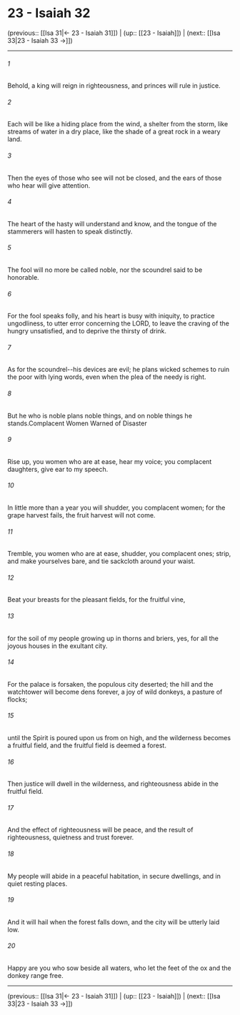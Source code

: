 # 23 - Isaiah 32

(previous:: [[Isa 31|← 23 - Isaiah 31]]) | (up:: [[23 - Isaiah]]) | (next:: [[Isa 33|23 - Isaiah 33 →]])

***


###### 1 
Behold, a king will reign in righteousness, and princes will rule in justice. 

###### 2 
Each will be like a hiding place from the wind, a shelter from the storm, like streams of water in a dry place, like the shade of a great rock in a weary land. 

###### 3 
Then the eyes of those who see will not be closed, and the ears of those who hear will give attention. 

###### 4 
The heart of the hasty will understand and know, and the tongue of the stammerers will hasten to speak distinctly. 

###### 5 
The fool will no more be called noble, nor the scoundrel said to be honorable. 

###### 6 
For the fool speaks folly, and his heart is busy with iniquity, to practice ungodliness, to utter error concerning the LORD, to leave the craving of the hungry unsatisfied, and to deprive the thirsty of drink. 

###### 7 
As for the scoundrel--his devices are evil; he plans wicked schemes to ruin the poor with lying words, even when the plea of the needy is right. 

###### 8 
But he who is noble plans noble things, and on noble things he stands.Complacent Women Warned of Disaster 

###### 9 
Rise up, you women who are at ease, hear my voice; you complacent daughters, give ear to my speech. 

###### 10 
In little more than a year you will shudder, you complacent women; for the grape harvest fails, the fruit harvest will not come. 

###### 11 
Tremble, you women who are at ease, shudder, you complacent ones; strip, and make yourselves bare, and tie sackcloth around your waist. 

###### 12 
Beat your breasts for the pleasant fields, for the fruitful vine, 

###### 13 
for the soil of my people growing up in thorns and briers, yes, for all the joyous houses in the exultant city. 

###### 14 
For the palace is forsaken, the populous city deserted; the hill and the watchtower will become dens forever, a joy of wild donkeys, a pasture of flocks; 

###### 15 
until the Spirit is poured upon us from on high, and the wilderness becomes a fruitful field, and the fruitful field is deemed a forest. 

###### 16 
Then justice will dwell in the wilderness, and righteousness abide in the fruitful field. 

###### 17 
And the effect of righteousness will be peace, and the result of righteousness, quietness and trust forever. 

###### 18 
My people will abide in a peaceful habitation, in secure dwellings, and in quiet resting places. 

###### 19 
And it will hail when the forest falls down, and the city will be utterly laid low. 

###### 20 
Happy are you who sow beside all waters, who let the feet of the ox and the donkey range free.

***

(previous:: [[Isa 31|← 23 - Isaiah 31]]) | (up:: [[23 - Isaiah]]) | (next:: [[Isa 33|23 - Isaiah 33 →]])
